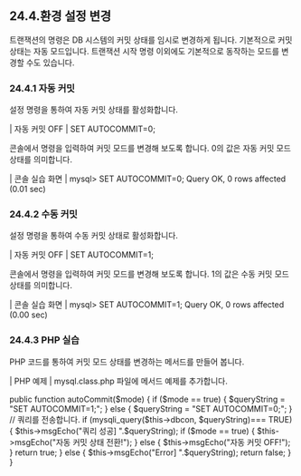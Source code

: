 
## 24.4.환경 설정 변경 
트랜잭션의 명령은 DB 시스템의 커밋 상태를 임시로 변경하게 됩니다. 기본적으로 커밋 상태는 자동 모드입니다. 
트랜잭션 시작 명령 이외에도 기본적으로 동작하는 모드를 변경할 수도 있습니다. 

### 24.4.1 자동 커밋 
설정 명령을 통하여 자동 커밋 상태를 활성화합니다. 

| 자동 커밋 OFF | 
SET AUTOCOMMIT=0; 

콘솔에서 명령을 입력하여 커밋 모드를 변경해 보도록 합니다. 0의 값은 자동 커밋 모드 상태를 의미합니다. 

| 콘솔 실습 화면 | 
mysql> SET AUTOCOMMIT=0; Query OK, 0 rows affected (0.01 sec) 

### 24.4.2 수동 커밋 
설정 명령을 통하여 수동 커밋 상태로 활성화합니다. 

| 자동 커밋 OFF | 
SET AUTOCOMMIT=1; 

콘솔에서 명령을 입력하여 커밋 모드를 변경해 보도록 합니다. 1의 값은 수동 커밋 모드 상태를 의미합니다. 

| 콘솔 실습 화면 | 
mysql> SET AUTOCOMMIT=1; Query OK, 0 rows affected (0.00 sec) 

### 24.4.3 PHP 실습 
PHP 코드를 통하여 커밋 모드 상태를 변경하는 메서드를 만들어 봅니다. 

| PHP 예제 | 
mysql.class.php 파일에 메서드 예제를 추가합니다. 

public function autoCommit($mode) 
{ 
if ($mode == true) { 
$queryString = "SET AUTOCOMMIT=1;"; } else { $queryString = "SET AUTOCOMMIT=0;"; } 
// 쿼리를 전송합니다. 
if (mysqli_query($this->dbcon, $queryString)=== TRUE) { $this->msgEcho("쿼리 성공] ".$queryString); if ($mode == true) { 
$this->msgEcho("자동 커밋 상태 전환!"); } else { $this->msgEcho("자동 커밋 OFF!"); } 
return true; 
} else { $this->msgEcho("Error] ".$queryString); return false; 
} 
} 

